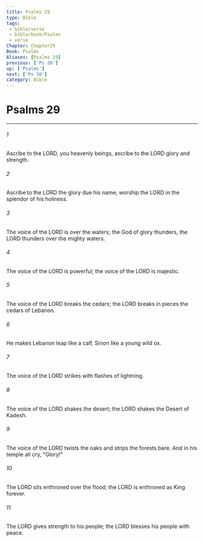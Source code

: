 ```yaml
---
title: Psalms 29
type: Bible
tags:
 - bible/verse
 - bible/book/Psalms
 - verse
Chapter: Chapter29
Book: Psalms
Aliases: [Psalms 29]
previous: ['Ps 28']
up: ['Psalms']
next: ['Ps 30']
category: Bible
---
```

# Psalms 29

***


###### 1 
Ascribe to the LORD, you heavenly beings, ascribe to the LORD glory and strength. 

###### 2 
Ascribe to the LORD the glory due his name; worship the LORD in the splendor of his holiness. 

###### 3 
The voice of the LORD is over the waters; the God of glory thunders, the LORD thunders over the mighty waters. 

###### 4 
The voice of the LORD is powerful; the voice of the LORD is majestic. 

###### 5 
The voice of the LORD breaks the cedars; the LORD breaks in pieces the cedars of Lebanon. 

###### 6 
He makes Lebanon leap like a calf, Sirion like a young wild ox. 

###### 7 
The voice of the LORD strikes with flashes of lightning. 

###### 8 
The voice of the LORD shakes the desert; the LORD shakes the Desert of Kadesh. 

###### 9 
The voice of the LORD twists the oaks and strips the forests bare. And in his temple all cry, "Glory!" 

###### 10 
The LORD sits enthroned over the flood; the LORD is enthroned as King forever. 

###### 11 
The LORD gives strength to his people; the LORD blesses his people with peace. 
